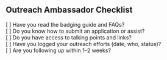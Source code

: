 ## Outreach Ambassador Checklist
[ ] Have you read the badging guide and FAQs?  
[ ] Do you know how to submit an application or assist?  
[ ] Do you have access to talking points and links?  
[ ] Have you logged your outreach efforts (date, who, status)?  
[ ] Are you following up within 1–2 weeks?

